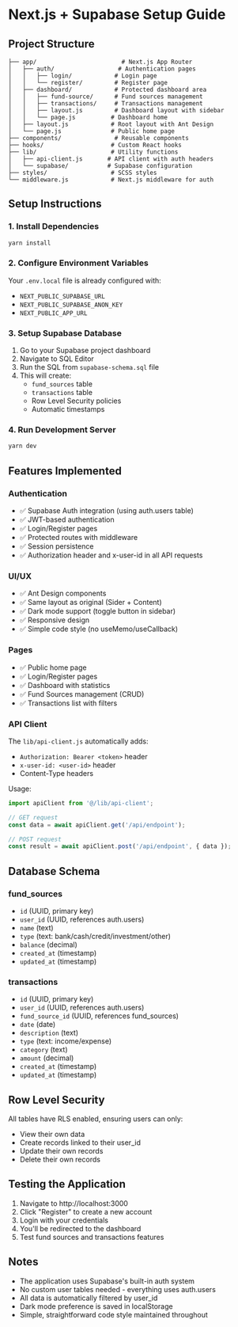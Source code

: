 # Next.js + Supabase Setup Guide

## Project Structure
```
├── app/                        # Next.js App Router
│   ├── auth/                  # Authentication pages
│   │   ├── login/            # Login page
│   │   └── register/         # Register page
│   ├── dashboard/            # Protected dashboard area
│   │   ├── fund-source/      # Fund sources management
│   │   ├── transactions/     # Transactions management
│   │   ├── layout.js         # Dashboard layout with sidebar
│   │   └── page.js          # Dashboard home
│   ├── layout.js            # Root layout with Ant Design
│   └── page.js              # Public home page
├── components/               # Reusable components
├── hooks/                   # Custom React hooks
├── lib/                     # Utility functions
│   ├── api-client.js       # API client with auth headers
│   └── supabase/           # Supabase configuration
├── styles/                  # SCSS styles
└── middleware.js            # Next.js middleware for auth
```

## Setup Instructions

### 1. Install Dependencies
```bash
yarn install
```

### 2. Configure Environment Variables
Your `.env.local` file is already configured with:
- `NEXT_PUBLIC_SUPABASE_URL`
- `NEXT_PUBLIC_SUPABASE_ANON_KEY`
- `NEXT_PUBLIC_APP_URL`

### 3. Setup Supabase Database
1. Go to your Supabase project dashboard
2. Navigate to SQL Editor
3. Run the SQL from `supabase-schema.sql` file
4. This will create:
   - `fund_sources` table
   - `transactions` table
   - Row Level Security policies
   - Automatic timestamps

### 4. Run Development Server
```bash
yarn dev
```

## Features Implemented

### Authentication
- ✅ Supabase Auth integration (using auth.users table)
- ✅ JWT-based authentication
- ✅ Login/Register pages
- ✅ Protected routes with middleware
- ✅ Session persistence
- ✅ Authorization header and x-user-id in all API requests

### UI/UX
- ✅ Ant Design components
- ✅ Same layout as original (Sider + Content)
- ✅ Dark mode support (toggle button in sidebar)
- ✅ Responsive design
- ✅ Simple code style (no useMemo/useCallback)

### Pages
- ✅ Public home page
- ✅ Login/Register pages
- ✅ Dashboard with statistics
- ✅ Fund Sources management (CRUD)
- ✅ Transactions list with filters

### API Client
The `lib/api-client.js` automatically adds:
- `Authorization: Bearer <token>` header
- `x-user-id: <user-id>` header
- Content-Type headers

Usage:
```javascript
import apiClient from '@/lib/api-client';

// GET request
const data = await apiClient.get('/api/endpoint');

// POST request
const result = await apiClient.post('/api/endpoint', { data });
```

## Database Schema

### fund_sources
- `id` (UUID, primary key)
- `user_id` (UUID, references auth.users)
- `name` (text)
- `type` (text: bank/cash/credit/investment/other)
- `balance` (decimal)
- `created_at` (timestamp)
- `updated_at` (timestamp)

### transactions
- `id` (UUID, primary key)
- `user_id` (UUID, references auth.users)
- `fund_source_id` (UUID, references fund_sources)
- `date` (date)
- `description` (text)
- `type` (text: income/expense)
- `category` (text)
- `amount` (decimal)
- `created_at` (timestamp)
- `updated_at` (timestamp)

## Row Level Security
All tables have RLS enabled, ensuring users can only:
- View their own data
- Create records linked to their user_id
- Update their own records
- Delete their own records

## Testing the Application
1. Navigate to http://localhost:3000
2. Click "Register" to create a new account
3. Login with your credentials
4. You'll be redirected to the dashboard
5. Test fund sources and transactions features

## Notes
- The application uses Supabase's built-in auth system
- No custom user tables needed - everything uses auth.users
- All data is automatically filtered by user_id
- Dark mode preference is saved in localStorage
- Simple, straightforward code style maintained throughout